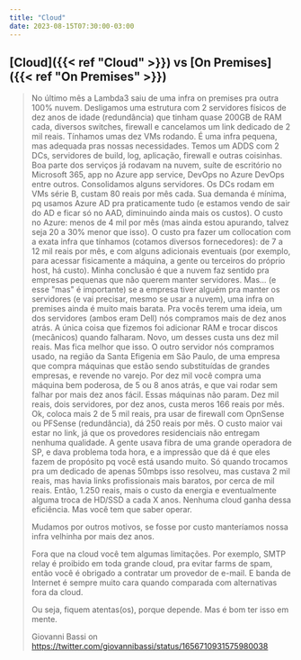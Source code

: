 ```yaml
---
title: "Cloud"
date: 2023-08-15T07:30:00-03:00
---
```

## [Cloud]({{< ref "Cloud" >}}) vs [On Premises]({{< ref "On Premises" >}})
> No último mês a Lambda3 saiu de uma infra on premises pra outra 100% nuvem. Desligamos uma estrutura com 2 servidores físicos de dez anos de idade (redundância) que tinham quase 200GB de RAM cada, diversos switches, firewall e cancelamos um link dedicado de 2 mil reais. Tínhamos umas dez VMs rodando.
> É uma infra pequena, mas adequada pras nossas necessidades. Temos um ADDS com 2 DCs, servidores de build, log, aplicação, firewall e outras coisinhas. Boa parte dos serviços já rodavam na nuvem, suíte de escritório no Microsoft 365, app no Azure app service, DevOps no Azure DevOps entre outros.
> Consolidamos alguns servidores. Os DCs rodam em VMs série B, custam 80 reais por mês cada. Sua demanda é mínima, pq usamos Azure AD pra praticamente tudo (e estamos vendo de sair do AD e ficar só no AAD, diminuindo ainda mais os custos).
> O custo no Azure: menos de 4 mil por mês (mas ainda estou apurando, talvez seja 20 a 30% menor que isso).
> O custo pra fazer um collocation com a exata infra que tínhamos (cotamos diversos fornecedores): de 7 a 12 mil reais por mês, e com alguns adicionais eventuais (por exemplo, para acessar fisicamente a máquina, a gente ou terceiros do próprio host, há custo).
> Minha conclusão é que a nuvem faz sentido pra empresas pequenas que não querem manter servidores. Mas... (e esse "mas" é importante) se a empresa tiver alguém pra manter os servidores (e vai precisar, mesmo se usar a nuvem), uma infra on premises ainda é muito mais barata.
> Pra vocês terem uma ideia, um dos servidores (ambos eram Dell) nós compramos mais de dez anos atrás. A única coisa que fizemos foi adicionar RAM e trocar discos (mecânicos) quando falharam. Novo, um desses custa uns dez mil reais. Mas fica melhor que isso. O outro servidor nós compramos usado, na região da Santa Efigenia em São Paulo, de uma empresa que compra máquinas que estão sendo substituídas de grandes empresas, e revende no varejo. Por dez mil você compra uma máquina bem poderosa, de 5 ou 8 anos atrás, e que vai rodar sem falhar por mais dez anos fácil. Essas máquinas não param.
> Dez mil reais, dois servidores, por dez anos, custa meros 166 reais por mês. Ok, coloca mais 2 de 5 mil reais, pra usar de firewall com OpnSense ou PFSense (redundância), dá 250 reais por mês.
> O custo maior vai estar no link, já que os provedores residenciais não entregam nenhuma qualidade. A gente usava fibra de uma grande operadora de SP, e dava problema toda hora, e a impressão que dá é que eles fazem de propósito pq você está usando muito. Só quando trocamos pra um dedicado de apenas 50mbps isso resolveu, mas custava 2 mil reais, mas havia links profissionais mais baratos, por cerca de mil reais. Então, 1.250 reais, mais o custo da energia e eventualmente alguma troca de HD/SSD a cada X anos.
> Nenhuma cloud ganha dessa eficiência. Mas você tem que saber operar.
> 
> Mudamos por outros motivos, se fosse por custo manteríamos nossa infra velhinha por mais dez anos.
> 
> Fora que na cloud você tem algumas limitações. Por exemplo, SMTP relay é proibido em toda grande cloud, pra evitar farms de spam, então você é obrigado a contratar um provedor de e-mail. E banda de Internet é sempre muito cara quando comparada com alternativas fora da cloud.
> 
> Ou seja, fiquem atentas(os), porque depende. Mas é bom ter isso em mente.
>
>
> Giovanni Bassi on https://twitter.com/giovannibassi/status/1656710931575980038

